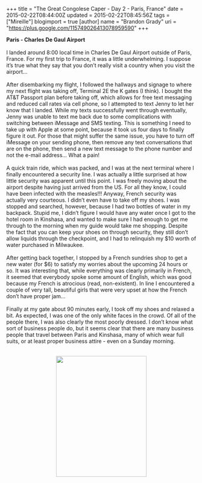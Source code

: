 +++
title = "The Great Congolese Caper - Day 2 - Paris, France"
date = 2015-02-22T08:44:00Z
updated = 2015-02-22T08:45:56Z
tags = ["Mireille"]
blogimport = true 
[author]
	name = "Brandon Grady"
	uri = "https://plus.google.com/115749026413078959590"
+++

<b>Paris - Charles De Gaul Airport</b><br /><br />I landed around 8:00 local time in Charles De Gaul Airport outside of Paris, France. For my first trip to France, it was a little underwhelming. I suppose it’s true what they say that you don’t really visit a country when you visit the airport…<br /><br />After disembarking my flight, I followed the hallways and signage to where my next flight was taking off, Terminal 2E the K gates (I think). I bought the AT&amp;T Passport plan before taking off, which allows for free text messaging and reduced call rates via cell phone, so I attempted to text Jenny to let her know that I landed. While my texts successfully went through eventually, Jenny was unable to text me back due to some complications with switching between iMessage and SMS texting. This is something I need to take up with Apple at some point, because it took us four days to finally figure it out. For those that might suffer the same issue, you have to turn off iMessage on your sending phone, then remove any text conversations that are on the phone, then send a new text message to the phone number and not the e-mail address… What a pain!<br /><br />A quick train ride, which was packed, and I was at the next terminal where I finally encountered a security line. I was actually a little surprised at how little security was apparent until this point. I was freely moving about the airport despite having just arrived from the US. For all they know, I could have been infected with the measles!!! Anyway, French security was actually very courteous. I didn’t even have to take off my shoes. I was stopped and searched, however, because I had two bottles of water in my backpack. Stupid me, I didn’t figure I would have any water once I got to the hotel room in Kinshasa, and wanted to make sure I had enough to get me through to the morning when my guide would take me shopping. Despite the fact that you can keep your shoes on through security, they still don’t allow liquids through the checkpoint, and I had to relinquish my $10 worth of water purchased in Milwaukee.<br /><br />After getting back together, I stopped by a French sundries shop to get a new water (for $6) to satisfy my worries about the upcoming 24 hours or so. It was interesting that, while everything was clearly primarily in French, it seemed that everybody spoke some amount of English, which was good because my French is atrocious (read, non-existent). In line I encountered a couple of very tall, beautiful girls that were very upset at how the French don’t have proper jam…<br /><br />Finally at my gate about 90 minutes early, I took off my shoes and relaxed a bit. As expected, I was one of the only white faces in the crowd. Of all of the people there, I was also clearly the most poorly dressed. I don’t know what sort of business people do, but it seems clear that there are many business people that travel between Paris and Kinshasa, many of which wear full suits, or at least proper business attire - even on a Sunday morning.<br /><br /><div class="separator" style="clear: both; text-align: center;"><a href="http://3.bp.blogspot.com/-a8x172OYhoA/VOlgNKkOcLI/AAAAAAAAkTY/RDcvZ_fnUSw/s1600/IMG_1274.JPG" imageanchor="1" style="margin-left: 1em; margin-right: 1em;"><img border="0" src="http://3.bp.blogspot.com/-a8x172OYhoA/VOlgNKkOcLI/AAAAAAAAkTY/RDcvZ_fnUSw/s1600/IMG_1274.JPG" height="320" width="240" /></a></div><br /><br />
